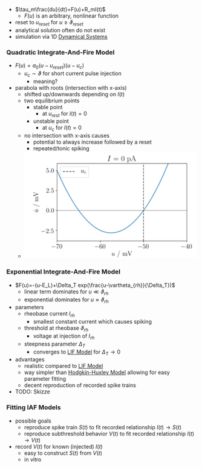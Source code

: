 + $\tau_m\frac{du}{dt}=F(u)+R_mI(t)$
	+ $F(u)$ is an arbitrary, nonlinear function
+ reset to $u_{reset}$ for $u\ge\vartheta_{reset}$
+ analytical solution often do not exist
+ simulation via 1D [Dynamical Systems](Dynamical%20Systems.md)
### Quadratic Integrate-And-Fire Model
+ $F(u)=a_0(u-u_{reset})(u-u_c)$
	+ $u_c\sim\vartheta$ for short current pulse injection
		+ meaning?
+ parabola with roots (intersection with x-axis)
	+ shifted up/downwards depending on $I(t)$
	+ two equilibrium points
		+ stable point
			+ at $u_{rest}$ for $I(t)=0$
		+ unstable point
			+ at $u_{c}$ for $I(t)=0$
	+ no intersection with x-axis causes
		+ potential to always increase followed by a reset
		+ repeated/tonic spiking
	+ ![](../../../../z_images/Pasted%20image%2020250616140856.png)

### Exponential Integrate-And-Fire Model
+ $F(u)=-(u-E_L)+\Delta_T exp(\frac{u-\vartheta_{rh}}{\Delta_T})$
	+ linear term dominates for $u\ll \vartheta_{rh}$
	+ exponential dominates for $u\approx \vartheta_{rh}$
+ parameters
	+ rheobase current $I_{rh}$
		+ smallest constant current which causes spiking
	+ threshold at rheobase $\vartheta_{rh}$
		+ voltage at injection of $I_{rh}$
	+ steepness parameter $\Delta_T$
		+ converges to [LIF Model](LIF%20Model.md) for $\Delta_T \rightarrow 0$
+ advantages
	+ realistic compared to [LIF Model](LIF%20Model.md)
	+ way simpler than [Hodgkin-Huxley Model](Hodgkin-Huxley%20Model.md) allowing for easy parameter fitting
	+ decent reproduction of recorded spike trains
+ TODO: Skizze

### Fitting IAF Models
+ possible goals
	+ reproduce spike train $S(t)$ to fit recorded relationship $I(t) \rightarrow S(t)$
	+ reproduce subthreshold behavior $V(t)$ to fit recorded relationship $I(t) \rightarrow V(t)$
+ record $V(t)$ for known (injected) $I(t)$
	+ easy to construct $S(t)$ from $V(t)$
	+ in vitro